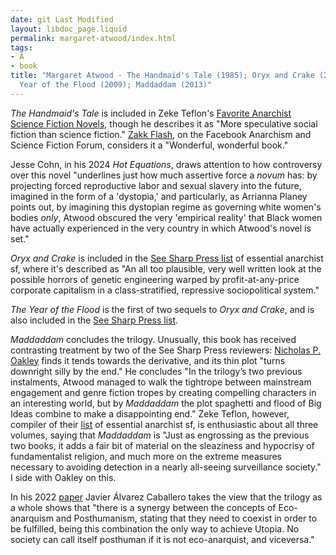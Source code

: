 ```yaml
---
date: git Last Modified
layout: libdoc_page.liquid
permalink: margaret-atwood/index.html
tags:
- A
- book
title: "Margaret Atwood - The Handmaid's Tale (1985); Oryx and Crake (2003); The
  Year of the Flood (2009); Maddaddam (2013)"
---
```


_The Handmaid's Tale_ is included in Zeke Teflon's <a href="http://seesharppress.wordpress.com/2013/10/24/anarchist-science-fiction-favorite-novels/"> Favorite Anarchist Science Fiction Novels</a>, though he describes it as "More  speculative social fiction than science fiction." <a href="https://www.facebook.com/groups/anarchismandsciencefiction/">Zakk Flash</a>, on the Facebook Anarchism and Science Fiction Forum, considers it a "Wonderful, wonderful book."

Jesse Cohn, in his 2024 _Hot Equations_, draws attention to how controversy over this novel "underlines just how much assertive force a _novum_ has: by projecting forced reproductive labor and sexual slavery into the future, imagined in the form of a 'dystopia,' and particularly, as Arrianna Planey points out, by imagining this dystopian regime as governing white women's bodies _only_, Atwood obscured the very 
'empirical reality' that Black women have actually experienced in the very country in which Atwood's novel is set."

_Oryx and Crake_ is included in the <a href="https://seesharppress.wordpress.com/2013/10/24/anarchist-science-fiction-favorite-novels/">See Sharp Press list</a> of essential anarchist sf, where it's described as "An all too plausible, very well written look at the possible horrors of genetic engineering warped by profit-at-any-price corporate capitalism in a class-stratified, repressive sociopolitical system."

_The Year of the Flood_ is the first of two sequels to _Oryx and Crake_, and is also included in the <a href="https://seesharppress.wordpress.com/2013/10/24/anarchist-science-fiction-favorite-novels/">See Sharp Press list</a>.

_Maddaddam_ concludes the trilogy. Unusually, this book has received contrasting treatment by two of the See Sharp Press reviewers: <a href="https://seesharppress.wordpress.com/2013/11/02/review-maddaddam/">Nicholas P. Oakley</a> finds it tends towards the derivative, and its thin plot "turns downright silly by the end." He concludes "In the trilogy’s two previous instalments, Atwood managed to walk the tightrope between mainstream engagement and genre fiction tropes by creating compelling characters in an interesting world, but by _Maddaddam_ the plot spaghetti and flood of Big Ideas combine to make a disappointing end." Zeke Teflon, however, compiler of their <a href="https://seesharppress.wordpress.com/2013/10/24/anarchist-science-fiction-favorite-novels/">list</a> of essential anarchist sf, is enthusiastic about all three volumes, saying that _Maddaddam_ is "Just as engrossing as the previous two books, it adds a fair bit of material on the sleaziness and hypocrisy of fundamentalist religion, and much more on the extreme measures necessary to avoiding detection in a nearly all-seeing surveillance society." I side with Oakley on this.

In his 2022 <a href="https://blogs.brighton.ac.uk/utopianstudiessocietyconf22/book-of-abstracts-2/">
paper</a> Javier Álvarez Caballero takes the view that the trilogy as a whole shows that "there is a synergy between the concepts of Eco-anarquism and Posthumanism, stating that they need to coexist in order to be fulfilled, being this combination the only way to achieve Utopia. No society can call itself posthuman if it is not eco-anarquist, and viceversa."